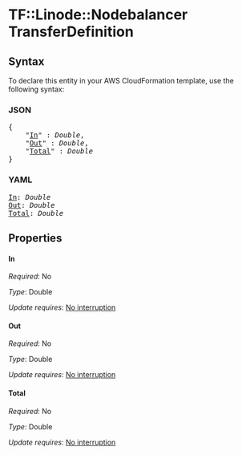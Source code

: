 # TF::Linode::Nodebalancer TransferDefinition

## Syntax

To declare this entity in your AWS CloudFormation template, use the following syntax:

### JSON

<pre>
{
    "<a href="#in" title="In">In</a>" : <i>Double</i>,
    "<a href="#out" title="Out">Out</a>" : <i>Double</i>,
    "<a href="#total" title="Total">Total</a>" : <i>Double</i>
}
</pre>

### YAML

<pre>
<a href="#in" title="In">In</a>: <i>Double</i>
<a href="#out" title="Out">Out</a>: <i>Double</i>
<a href="#total" title="Total">Total</a>: <i>Double</i>
</pre>

## Properties

#### In

_Required_: No

_Type_: Double

_Update requires_: [No interruption](https://docs.aws.amazon.com/AWSCloudFormation/latest/UserGuide/using-cfn-updating-stacks-update-behaviors.html#update-no-interrupt)

#### Out

_Required_: No

_Type_: Double

_Update requires_: [No interruption](https://docs.aws.amazon.com/AWSCloudFormation/latest/UserGuide/using-cfn-updating-stacks-update-behaviors.html#update-no-interrupt)

#### Total

_Required_: No

_Type_: Double

_Update requires_: [No interruption](https://docs.aws.amazon.com/AWSCloudFormation/latest/UserGuide/using-cfn-updating-stacks-update-behaviors.html#update-no-interrupt)

